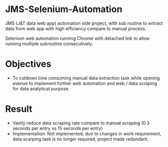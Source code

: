 # JMS-Selenium-Automation
JMS (J&amp;T data web app) automation side project, with sub routine to extract data from web app with high efficiency compare to manual process.

Selenium web automation running Chrome with detached link to allow running multiple subroutine consecutively.

# Objectives
- To cutdown time consuming manual data extraction task while opening avenue to implement further web automation and web / data scraping for data analytical purpose.

# Result 
- Vastly reduce data scraping rate compare to manual scraping (0.3 seconds per entry vs 15 seconds per entry)
- Implementation: Not implemented; due to changes in work requirement, data scarping task is no longer required, project made redundant.
